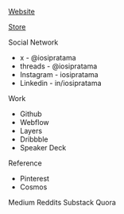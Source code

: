 [Website](iosipratama.com)

[Store](store.iosipratama.com)

Social Network
- x - @iosipratama
- threads - @iosipratama
- Instagram - iosipratama
- Linkedin - in/iosipratama

Work
- Github
- Webflow
- Layers
- Dribbble
- Speaker Deck

Reference
- Pinterest
- Cosmos

Medium
Reddits
Substack
Quora

